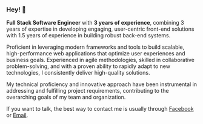 ### Hey! 👋 

<!--
<a href="#">
<img align="right" src="https://github-readme-stats.vercel.app/api?username=kiensamson0000&show_icons=true&theme=default">
</a>
-->

**Full Stack Software Engineer** with **3 years of experience**, combining 3 years of expertise in developing engaging, user-centric front-end solutions with 1.5 years of experience in building robust back-end systems.

Proficient in leveraging modern frameworks and tools to build scalable, high-performance web applications that optimize user experiences and business goals. Experienced in agile methodologies, skilled in collaborative problem-solving, and with a proven ability to rapidly adapt to new technologies, I consistently deliver high-quality solutions.

My technical proficiency and innovative approach have been instrumental in addressing and fulfilling project requirements, contributing to the overarching goals of my team and organization.

If you want to talk, the best way to contact me is usually through [Facebook](https://www.facebook.com/kinn.khk) or [Email](mailto:kienkh99@gmail.com).
